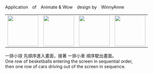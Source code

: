 <!DOCTYPE html>
<html lang="en">

<head></head>

<body>  
    <p class="text-bg-primary">
       Application&emsp;of&emsp;Animate & Wow&emsp;design by&emsp;WinnyAnne
    </p>
    <table border: none;>
        <tr>
            <td><img src="S-1.png" alt="" style="width: 100px;"></td>
            <td><img src="S-2.png" alt="" style="width: 100px;"></td>
            <td><img src="S-3.png" alt="" style="width: 100px;"></td>
            <td><img src="S-4.png" alt="" style="width: 100px;"></td>
        </tr>
    </table>
    <p class="text-bg-primary">
        一排小球 先順序進入畫面，接著 一排小車 順序駛出畫面。<br>
        One row of besketballs entering the screen in sequential order,<br>
        then one row of cars driving out of the screen in sequence.
     </p>
</body>
</html>

